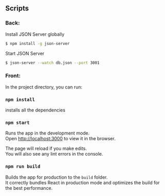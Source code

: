 ## Scripts

### Back:

Install JSON Server globally

```bash
$ npm install -g json-server 
```

Start JSON Server

```bash
$ json-server --watch db.json --port 3001
```

### Front:

In the project directory, you can run:

### `npm install`

installs all the dependencies

### `npm start`

Runs the app in the development mode.<br>
Open [http://localhost:3000](http://localhost:3000) to view it in the browser.

The page will reload if you make edits.<br>
You will also see any lint errors in the console.

### `npm run build`

Builds the app for production to the `build` folder.<br>
It correctly bundles React in production mode and optimizes the build for the best performance.

